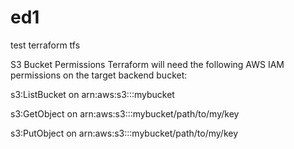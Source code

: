# ed1
test terraform tfs

S3 Bucket Permissions
Terraform will need the following AWS IAM permissions on the target backend bucket:

s3:ListBucket on arn:aws:s3:::mybucket

s3:GetObject on arn:aws:s3:::mybucket/path/to/my/key

s3:PutObject on arn:aws:s3:::mybucket/path/to/my/key
